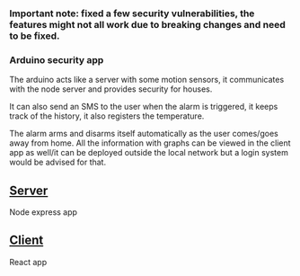 ### Important note: fixed a few security vulnerabilities, the features might not all work due to breaking changes and need to be fixed.

### Arduino security app

The arduino acts like a server with some motion sensors, it communicates with the node server and provides security for houses. 

It can also send an SMS to the user when the alarm is triggered, it keeps track of the history, it also registers the temperature.

The alarm arms and disarms itself automatically as the user comes/goes away from home. All the information with graphs can be viewed in the client app as well/it can be deployed outside the local network but a login system would be advised for that.

## [Server][e4df8920]
Node express app

## [Client][f8c57dcd]
React app

  [e4df8920]: ./server "Server"
  [f8c57dcd]: ./client "Client"
